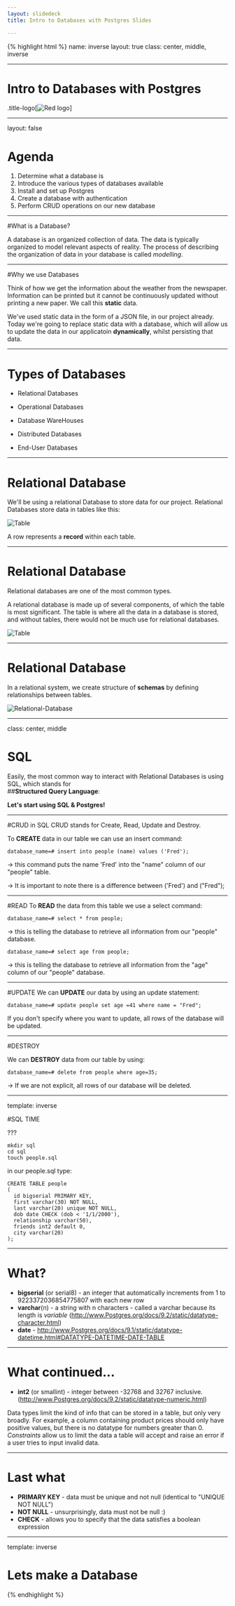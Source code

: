 ```yaml
---
layout: slidedeck
title: Intro to Databases with Postgres Slides

---
```


{% highlight html %}
name: inverse
layout: true
class: center, middle, inverse

---
# Intro to Databases with Postgres

.title-logo[![Red logo](/public/img/red-logo-white.svg)]

---
layout: false

# Agenda

1. Determine what a database is
2. Introduce the various types of databases available
3. Install and set up Postgres
4. Create a database with authentication
5. Perform CRUD operations on our new database

---

#What is a Database?

A database is an organized collection of data. The data is typically organized to model relevant aspects of reality. The process of describing the organization of data in your database is called *modelling*.

---
#Why we use Databases

Think of how we get the information about the weather from the newspaper. Information can be printed but it cannot be continuously updated without printing a new paper. We call this **static** data. 

We've used static data in the form of a JSON file, in our project already. Today we're going to replace static data with a database, which will allow us to update the data in our applicatoin **dynamically**, whilst persisting that data.

---

# Types of Databases

- Relational Databases

- Operational Databases

- Database WareHouses

- Distributed Databases

- End-User Databases


---

# Relational Database

We'll be using a relational Database to store data for our project. Relational Databases store data in tables like this:

![Table](/public/img/slide-assets/sql-table.png)

A row represents a **record** within each table.

---

# Relational Database

Relational databases are one of the most common types.

A relational database is made up of several components, of which the table is most significant.  The table is where all the data in a database is stored, and without tables, there would not be much use for relational databases.

![Table](/public/img/slide-assets/sql-table.png)

---
# Relational Database

In a relational system, we create structure of **schemas** by defining relationships between tables.

![Relational-Database](/public/img/slide-assets/relational-databases.png)

---
class: center, middle

# SQL

Easily, the most common way to interact with Relational Databases is using SQL, which stands for<br/>
##**Structured Query Language**:

**Let's start using SQL & Postgres!**


---

#CRUD in SQL
CRUD stands for Create, Read, Update and Destroy. 

To **CREATE** data in our table we can use an insert command:  
```
database_name=# insert into people (name) values ('Fred');
```
→ this command puts the name 'Fred' into the "name" column of our "people" table.

→ It is important to note there is a difference between ('Fred') and ("Fred");


---
#READ
To **READ** the data from this table we use a select command:  
```
database_name=# select * from people;
```  
→ this is telling the database to retrieve all information from our "people" database.

```
database_name=# select age from people;
```  
→ this is telling the database to retrieve all  information from the "age" column of our "people" database.

---
#UPDATE
We can **UPDATE** our data by using an update statement:  
```
database_name=# update people set age =41 where name = "Fred";
```

If you don't specify where you want to update, all rows of the database will be updated.

---
#DESTROY 

We can **DESTROY** data from our table by using:  
```
database_name=# delete from people where age=35;
```
→ If we are not explicit, all rows of our database will be deleted.

---

template: inverse

#SQL TIME

???

```
mkdir sql
cd sql
touch people.sql
```

in our people.sql type:
```
CREATE TABLE people
(
  id bigserial PRIMARY KEY, 
  first varchar(30) NOT NULL,
  last varchar(20) unique NOT NULL,
  dob date CHECK (dob < '1/1/2000'),
  relationship varchar(50),
  friends int2 default 0,
  city varchar(20)
);
```

---

# What?
* **bigserial** (or serial8) - an integer that automatically increments from 1 to 9223372036854775807 with each new row 
* **varchar**(n) - a string with n characters - called a varchar because its length is _variable_ (http://www.Postgres.org/docs/9.2/static/datatype-character.html)
* **date** - http://www.Postgres.org/docs/9.1/static/datatype-datetime.html#DATATYPE-DATETIME-DATE-TABLE

---

# What continued...
* **int2** (or smallint) - integer between -32768 and 32767 inclusive. (http://www.Postgres.org/docs/9.2/static/datatype-numeric.html)

Data types limit the kind of info that can be stored in a table, but only very broadly.  For example, a column containing product prices should only have positive values, but there is no datatype for numbers greater than 0. _Constraints_ allow us to limit the data a table will accept and raise an error if a user tries to input invalid data.

---

# Last what
* **PRIMARY KEY** - data must be unique and not null (identical to "UNIQUE NOT NULL")
* **NOT NULL** - unsurprisingly, data must not be null :)
* **CHECK** - allows you to specify that the data satisfies a boolean expression

---
template: inverse

# Lets make a Database


{% endhighlight %}
